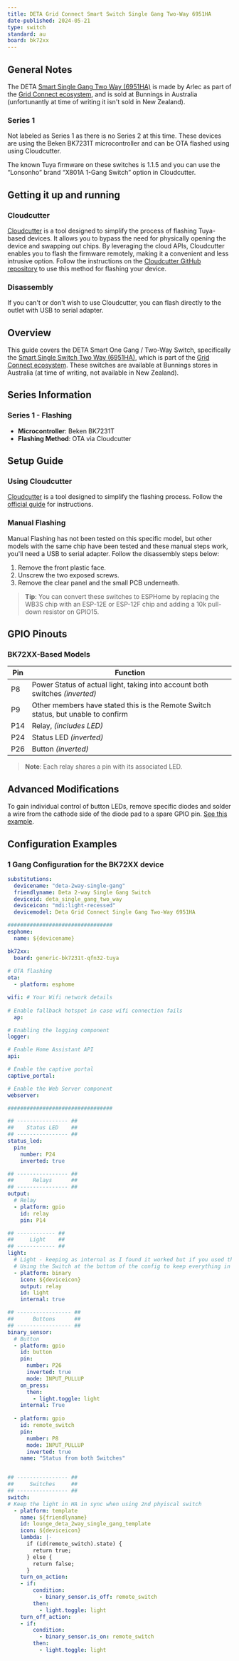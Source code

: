 ```yaml
---
title: DETA Grid Connect Smart Switch Single Gang Two-Way 6951HA
date-published: 2024-05-21
type: switch
standard: au
board: bk72xx
---
```


## General Notes

The DETA [Smart Single Gang Two Way (6951HA)](https://www.bunnings.com.au/deta-grid-connect-smart-single-gang-2-way-touch-light-switch_p0346910) is made by Arlec as part of the [Grid Connect ecosystem](https://grid-connect.com.au/), and is sold at Bunnings in Australia (unfortunantly at time of writing it isn't sold in New Zealand).

### Series 1

Not labeled as Series 1 as there is no Series 2 at this time.
These devices are using the Beken BK7231T microcontroller and can be OTA flashed using using Cloudcutter.

The known Tuya firmware on these switches is 1.1.5 and you can use the “Lonsonho” brand “X801A 1-Gang Switch” option in Cloudcutter.

## Getting it up and running

### Cloudcutter

[Cloudcutter](https://github.com/tuya-cloudcutter/tuya-cloudcutter) is a tool designed to simplify the process of flashing Tuya-based devices. It allows you to bypass the need for physically opening the device and swapping out chips. By leveraging the cloud APIs, Cloudcutter enables you to flash the firmware remotely, making it a convenient and less intrusive option. Follow the instructions on the [Cloudcutter GitHub repository](https://github.com/tuya-cloudcutter/tuya-cloudcutter) to use this method for flashing your device.

### Disassembly

If you can't or don't wish to use Cloudcutter, you can flash directly to the outlet with USB to serial adapter.

## Overview

This guide covers the DETA Smart One Gang / Two-Way Switch, specifically the [Smart Single Switch Two Way (6951HA)]([https://www.bunnings.com.au/deta-smart-single-gang-light-switch-touch-activated-with-grid-connect_p0098811]), which is part of the [Grid Connect ecosystem](https://grid-connect.com.au/). These switches are available at Bunnings stores in Australia (at time of writing, not available in New Zealand).

## Series Information

### Series 1 - Flashing

- **Microcontroller**: Beken BK7231T
- **Flashing Method**: OTA via Cloudcutter

## Setup Guide

### Using Cloudcutter

[Cloudcutter](https://github.com/tuya-cloudcutter/tuya-cloudcutter) is a tool designed to simplify the flashing process. Follow the [official guide](https://github.com/tuya-cloudcutter/tuya-cloudcutter) for instructions.

### Manual Flashing

Manual Flashing has not been tested on this specific model, but other models with the same chip have been tested and these manual steps work, you'll need a USB to serial adapter. Follow the disassembly steps below:

1. Remove the front plastic face.
2. Unscrew the two exposed screws.
3. Remove the clear panel and the small PCB underneath.

> **Tip**: You can convert these switches to ESPHome by replacing the WB3S chip with an ESP-12E or ESP-12F chip and adding a 10k pull-down resistor on GPIO15.

## GPIO Pinouts

### BK72XX-Based Models

| Pin    | Function                                                                          |
| ------ | --------------------------------------------------------------------------------- |
| P8     | Power Status of actual light, taking into account both switches  _(inverted)_     |
| P9     | Other members have stated this is the Remote Switch status, but unable to confirm |
| P14    | Relay,  _(includes LED)_                                                     |
| P24    | Status LED  _(inverted)_                                                           |
| P26    | Button  _(inverted)_

> **Note**: Each relay shares a pin with its associated LED.

## Advanced Modifications

To gain individual control of button LEDs, remove specific diodes and solder a wire from the cathode side of the diode pad to a spare GPIO pin. [See this example](https://community-assets.home-assistant.io/optimized/4X/f/9/b/f9b1f8ea23ccc1049ea4eda1765e3f19fb173925_2_666x500.jpeg).

## Configuration Examples

### 1 Gang Configuration for the BK72XX device

```yaml
substitutions:
  devicename: "deta-2way-single-gang"
  friendlyname: Deta 2-way Single Gang Switch
  deviceid: deta_single_gang_two_way
  deviceicon: "mdi:light-recessed"
  devicemodel: Deta Grid Connect Single Gang Two-Way 6951HA

#################################
esphome:
  name: ${devicename}

bk72xx:
  board: generic-bk7231t-qfn32-tuya
    
# OTA flashing
ota:
  - platform: esphome

wifi: # Your Wifi network details
  
# Enable fallback hotspot in case wifi connection fails  
  ap:

# Enabling the logging component
logger:

# Enable Home Assistant API
api:

# Enable the captive portal
captive_portal:

# Enable the Web Server component 
webserver:

#################################

## ---------------- ##
##    Status LED    ##
## ---------------- ##
status_led:
  pin:
    number: P24
    inverted: true

## ---------------- ##
##      Relays      ##
## ---------------- ##
output:
  # Relay
  - platform: gpio
    id: relay
    pin: P14

## ------------ ##
##     Light    ##
## ------------ ##
light:
  # Light - keeping as internal as I found it worked but if you used the other switch 2-way switch, that HA would say the light was off when the light was actually on.
  # Using the Switch at the bottom of the config to keep everything in order. But then in HA you have to set the Switch that shows up to show up as a Light.
  - platform: binary
    icon: ${deviceicon}
    output: relay
    id: light
    internal: true

## ----------------- ##
##      Buttons      ##
## ----------------- ##
binary_sensor:
  # Button
  - platform: gpio
    id: button
    pin:
      number: P26
      inverted: true
      mode: INPUT_PULLUP
    on_press:
      then:
        - light.toggle: light
    internal: True
  
  - platform: gpio
    id: remote_switch
    pin:
      number: P8
      mode: INPUT_PULLUP
      inverted: true  
    name: "Status from both Switches"


## ---------------- ##
##     Switches     ##
## ---------------- ##
switch:
# Keep the light in HA in sync when using 2nd phyiscal switch
  - platform: template
    name: ${friendlyname}
    id: lounge_deta_2way_single_gang_template
    icon: ${deviceicon}
    lambda: |-
      if (id(remote_switch).state) {
        return true;
      } else {
        return false;
      }
    turn_on_action:
    - if:
        condition:
          - binary_sensor.is_off: remote_switch
        then:
          - light.toggle: light
    turn_off_action:
    - if:
        condition:
          - binary_sensor.is_on: remote_switch
        then:
          - light.toggle: light
```


